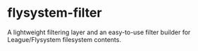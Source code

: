 # flysystem-filter
A lightweight filtering layer and an easy-to-use filter builder for League/Flysystem filesystem contents.
